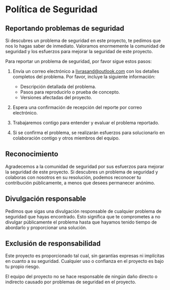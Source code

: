 # Política de Seguridad

## Reportando problemas de seguridad

Si descubres un problema de seguridad en este proyecto, te pedimos que nos lo hagas saber de inmediato. Valoramos enormemente la comunidad de seguridad y los esfuerzos para mejorar la seguridad de este proyecto.

Para reportar un problema de seguridad, por favor sigue estos pasos:

1. Envía un correo electrónico a [livrasand@outlook.com](mailto:livrasand@outlook.com) con los detalles completos del problema. Por favor, incluye la siguiente información:

   - Descripción detallada del problema.
   - Pasos para reproducirlo o prueba de concepto.
   - Versiones afectadas del proyecto.

2. Espera una confirmación de recepción del reporte por correo electrónico.

3. Trabajaremos contigo para entender y evaluar el problema reportado.

4. Si se confirma el problema, se realizarán esfuerzos para solucionarlo en colaboración contigo y otros miembros del equipo.

## Reconocimiento

Agradecemos a la comunidad de seguridad por sus esfuerzos para mejorar la seguridad de este proyecto. Si descubres un problema de seguridad y colaboras con nosotros en su resolución, podemos reconocer tu contribución públicamente, a menos que desees permanecer anónimo.

## Divulgación responsable

Pedimos que sigas una divulgación responsable de cualquier problema de seguridad que hayas encontrado. Esto significa que te comprometes a no divulgar públicamente el problema hasta que hayamos tenido tiempo de abordarlo y proporcionar una solución. 

## Exclusión de responsabilidad

Este proyecto es proporcionado tal cual, sin garantías expresas ni implícitas en cuanto a su seguridad. Cualquier uso o confianza en el proyecto es bajo tu propio riesgo.

El equipo del proyecto no se hace responsable de ningún daño directo o indirecto causado por problemas de seguridad en el proyecto.
